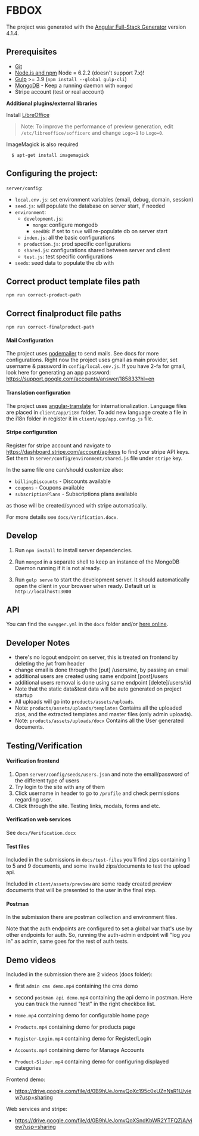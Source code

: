 # FBDOX

The project was generated with the [Angular Full-Stack Generator](https://github.com/DaftMonk/generator-angular-fullstack) version 4.1.4.

## Prerequisites

- [Git](https://git-scm.com/)
- [Node.js and npm](nodejs.org) Node = 6.2.2 (doesn't support 7.x)!
- [Gulp](http://gulpjs.com/) >= 3.9 (`npm install --global gulp-cli`)
- [MongoDB](https://www.mongodb.org/) - Keep a running daemon with `mongod`
- Stripe account (test or real account)

**Additional plugins/external libraries**

Install [LibreOffice](https://www.libreoffice.org/)

> Note: To improve the performance of preview generation, edit `/etc/libreoffice/sofficerc` and change `Logo=1` to `Logo=0`.

ImageMagick is also required
```
  $ apt-get install imagemagick
```

## Configuring the project:
`server/config`:

  - `local.env.js`: set environment variables (email, debug, domain, session)
  - `seed.js`: will populate the database on server start, if needed
  - `environment`:
    + `development.js`:
        + `mongo`: configure mongodb
        + `seedDB`: if set to `true` will re-populate db on server start
    + `index.js`: all the basic configurations
    + `production.js`: prod specific configurations
    + `shared.js`: configurations shared between server and client
    + `test.js`: test specific configurations
  - `seeds`: seed data to populate the db with


## Correct product template files path
`npm run correct-product-path`

## Correct finalproduct file paths
`npm run correct-finalproduct-path`

#### Mail Configuration
The project uses [nodemailer](https://nodemailer.com/about/) to send mails.
See docs for more configurations.
Right now the project uses gmail as main provider, set username & password in `config/local.env.js`.
If you have 2-fa for gmail, look here for generating an app password: https://support.google.com/accounts/answer/185833?hl=en

#### Translation configuration
The project uses [angular-translate](https://angular-translate.github.io/) for internationalization. Language files are placed in `client/app/i18n` folder. To add new language create a file in the i18n folder in register it in `client/app/app.config.js` file.

#### Stripe configuration
Register for stripe account and navigate to https://dashboard.stripe.com/account/apikeys to find your stripe API keys. Set them in `server/config/environment/shared.js` file under `stripe` key.

In the same file one can/should customize also:
- `billingDiscounts` - Discounts available
- `coupons` - Coupons available
- `subscriptionPlans` - Subscriptions plans available

as those will be created/synced with
stripe automatically.

For more details see `docs/Verification.docx`.


## Develop

1. Run `npm install` to install server dependencies.

2. Run `mongod` in a separate shell to keep an instance of the MongoDB Daemon running if it is not already.

3. Run `gulp serve` to start the development server. It should automatically open the client in your browser when ready. Default url is `http://localhost:3000`

## API
You can find the `swagger.yml` in the `docs` folder and/or [here online](https://devwork.xyz/swagger/?url=https://devwork.xyz/swagger/swagger-fbdox.json).

## Developer Notes
 - there's no logout endpoint on server, this is treated on frontend by deleting the jwt from header
 - change email is done through the [put] /users/me, by passing an email
 - additional users are created using same endpoint [post]/users
 - additional users removal is done using same endpoint [delete]/users/:id
 - Note that the static data&test data will be auto generated on project startup
 - All uploads will go into `products/assets/uploads`.
 - Note: `products/assets/uploads/templates` Contains all the uploaded zips, and the extracted templates and master files (only admin uploads).
 - Note: `products/assets/uploads/docx` Contains all the User generated documents.

## Testing/Verification

#### Verification frontend
1. Open `server/config/seeds/users.json` and note the email/password of the different type of users
2. Try login to the site with any of them
3. Click username in header to go to `/profile` and check permissions regarding user.
4. Click through the site. Testing links, modals, forms and etc.

#### Verification web services
See `docs/Verification.docx`

#### Test files
Included in the submissions in `docs/test-files` you'll find zips containing 1 to 5 and 9 documents, and some invalid zips/documents
to test the upload api.

Included in `client/assets/preview` are some ready created preview documents that will be presented to the user in the final step.

#### Postman
In the submission there are postman collection and environment files.

Note that the auth endpoints are configured to set a global var that's use by other endpoints for auth.
So, running the auth-admin endpoint will "log you in" as admin, same goes for the rest of auth tests.


## Demo videos
Included in the submission there are 2 videos (docs folder):
- first `admin cms demo.mp4` containing the cms demo
- second `postman api demo.mp4` containing the api demo in postman. Here you can track the runned "test" in the right checkbox list.

- `Home.mp4` containing demo for configurable home page
- `Products.mp4` containing demo for products page
- `Register-Login.mp4` containing demo for Register/Login
- `Accounts.mp4` containing demo for Manage Accounts

- `Product-Slider.mp4` containing demo for configuring displayed categories

Frontend demo:
 - https://drive.google.com/file/d/0B9hUeJomvQoXc195c0xUZnNsR1U/view?usp=sharing

Web services and stripe:
 - https://drive.google.com/file/d/0B9hUeJomvQoXSndKbWR2YTFQZjA/view?usp=sharing
